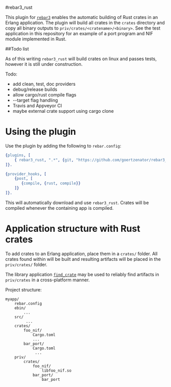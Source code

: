 #rebar3_rust

This plugin for [`rebar3`](https://www.rebar3.org/) enables the automatic building of Rust crates in an Erlang application.
The plugin will build all crates in the `crates` directory and copy all binary outputs to `priv/crates/<cratename>/<binary>`.
See the test application in this repository for an example of a port program and NIF module implemented in Rust.



##Todo list

As of this writing `rebar3_rust` will build crates on
linux and passes tests, however it is still under construction.

Todo:
- add clean, test, doc providers
- debug/release builds
- allow cargo/rust compile flags
- --target flag handling
- Travis and Appveyor CI
- maybe external crate support using cargo clone


# Using the plugin
Use the plugin by adding the following to `rebar.config`:

``` erlang
{plugins, [
    { rebar3_rust, ".*", {git, "https://github.com/goertzenator/rebar3_rust", {branch", "master"}}}
]}.

{provider_hooks, [
    {post, [
       {compile, {rust, compile}}
    ]}
]}.
```

This will automatically download and use `rebar3_rust`.  Crates will be compiled whenever the containing app is compiled.


# Application structure with Rust crates
To add crates to an Erlang application, place them in a `crates/` folder.  All crates found within will be built and resulting artifacts will be placed in the `priv/crates/` folder.

The library application [`find_crate`](https://github.com/goertzenator/find_crate) may be used to reliably find artifacts in `priv/crates` in a cross-platform manner.


Project structure:
```
myapp/
    rebar.config
    ebin/
        ...
    src/
         ...
    crates/
        foo_nif/
            Cargo.toml
            ...
        bar_port/
            Cargo.toml
             ...
    priv/
        crates/
            foo_nif/
                libfoo_nif.so
            bar_port/
                bar_port

```


